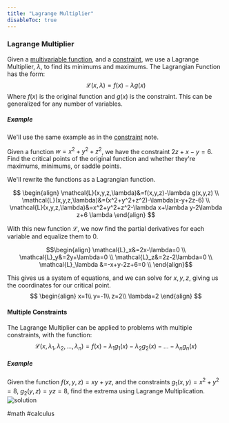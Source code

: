 ```yaml
---
title: "Lagrange Multiplier"
disableToc: true
---
```


### Lagrange Multiplier
Given a [multivariable function](multivariable-functions.md), and a [constraint](constrained-maximum-minimum.md), we use a Lagrange Multiplier, $\lambda$, to find its minimums and maximums. The Lagrangian Function has the form:
$$
\mathcal{L}(x,\lambda)=f(x)-\lambda g(x)
$$
Where $f(x)$ is the original function and $g(x)$ is the constraint. This can be generalized for any number of variables.

##### Example
We'll use the same example as in the [constraint](constrained-maximum-minimum.md) note.

Given a function $w=x^2+y^2+z^2$, we have the constraint $2z+x-y=6$. Find the critical points of the original function and whether they're maximums, minimums, or saddle points.

We'll rewrite the functions as a Lagrangian function.

$$
\begin{align}
	\mathcal{L}(x,y,z,\lambda)&=f(x,y,z)-\lambda g(x,y,z) \\
	\mathcal{L}(x,y,z,\lambda)&=(x^2+y^2+z^2)-\lambda(x-y+2z-6) \\
	\mathcal{L}(x,y,z,\lambda)&=x^2+y^2+z^2-\lambda x+\lambda y-2\lambda z+6 \lambda
\end{align}
$$

With this new function $\mathcal{L}$, we now find the partial derivatives for each variable and equalize them to $0$.


$$\begin{align}
	\mathcal{L}_x&=2x-\lambda=0 \\
	\mathcal{L}_y&=2y+\lambda=0 \\
	\mathcal{L}_z&=2z-2\lambda=0 \\
	\mathcal{L}_\lambda &=-x+y-2z+6=0 \\
\end{align}$$


This gives us a system of equations, and we can solve for $x,y,z$, giving us the coordinates for our critical point.
$$
\begin{align}
	x=1\\
	y=-1\\
	z=2\\
	\lambda=2
\end{align}
$$
#### Multiple Constraints
The Lagrange Multiplier can be applied to problems with multiple constraints, with the function:
$$
\mathcal{L}(x,\lambda_1,\lambda_2,\dots,\lambda_n)=f(x)-\lambda_1g_1(x)-\lambda_2g_2(x)-\dots-\lambda_ng_n(x)
$$
##### Example
Given the function $f(x,y,z)=xy+yz$, and the constraints $g_1(x,y)=x^2+y^2=8$, $g_2(y,z)=yz=8$, find the extrema using Lagrange Multiplication.
![solution](2022-04-04-122210_1158x751_scrot.png)

#math #calculus 
